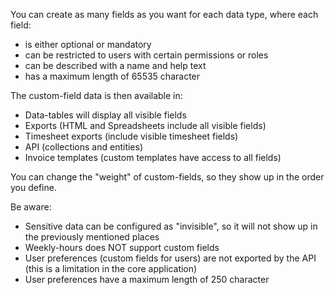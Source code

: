 
You can create as many fields as you want for each data type, where each field:

- is either optional or mandatory
- can be restricted to users with certain permissions or roles
- can be described with a name and help text
- has a maximum length of 65535 character

The custom-field data is then available in:

- Data-tables will display all visible fields
- Exports (HTML and Spreadsheets include all visible fields)
- Timesheet exports (include visible timesheet fields)
- API (collections and entities)
- Invoice templates (custom templates have access to all fields)

You can change the "weight" of custom-fields, so they show up in the order you define.

Be aware:

- Sensitive data can be configured as "invisible", so it will not show up in the previously mentioned places
- Weekly-hours does NOT support custom fields
- User preferences (custom fields for users) are not exported by the API (this is a limitation in the core application)
- User preferences have a maximum length of 250 character
